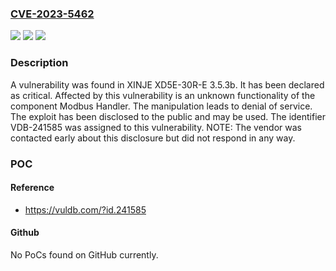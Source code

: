 ### [CVE-2023-5462](https://cve.mitre.org/cgi-bin/cvename.cgi?name=CVE-2023-5462)
![](https://img.shields.io/static/v1?label=Product&message=XD5E-30R-E&color=blue)
![](https://img.shields.io/static/v1?label=Version&message=%3D%203.5.3b%20&color=brighgreen)
![](https://img.shields.io/static/v1?label=Vulnerability&message=CWE-404%20Denial%20of%20Service&color=brighgreen)

### Description

A vulnerability was found in XINJE XD5E-30R-E 3.5.3b. It has been declared as critical. Affected by this vulnerability is an unknown functionality of the component Modbus Handler. The manipulation leads to denial of service. The exploit has been disclosed to the public and may be used. The identifier VDB-241585 was assigned to this vulnerability. NOTE: The vendor was contacted early about this disclosure but did not respond in any way.

### POC

#### Reference
- https://vuldb.com/?id.241585

#### Github
No PoCs found on GitHub currently.

